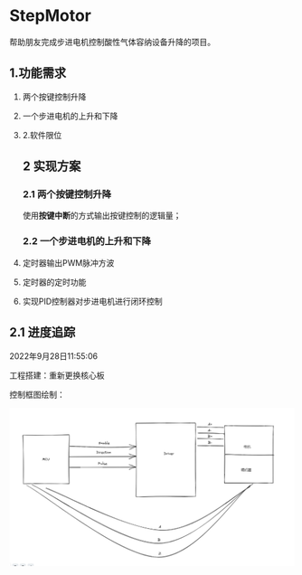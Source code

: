 # StepMotor

帮助朋友完成步进电机控制酸性气体容纳设备升降的项目。

## 1.功能需求

1. 两个按键控制升降
2. 一个步进电机的上升和下降
3. 2.软件限位
   
   ## 2 实现方案
   
   ### 2.1 两个按键控制升降
   
   使用**按键中断**的方式输出按键控制的逻辑量；
   
   ### 2.2 一个步进电机的上升和下降
4. 定时器输出PWM脉冲方波
5. 定时器的定时功能
6. 实现PID控制器对步进电机进行闭环控制

## 2.1 进度追踪

2022年9月28日11:55:06

工程搭建：重新更换核心板

控制框图绘制：

![](assets/2022-09-28-15-29-00-image.png)
